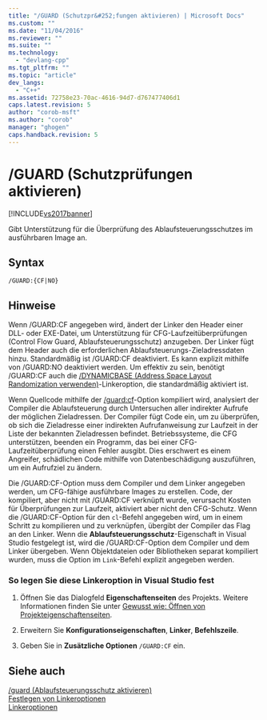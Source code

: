 ```yaml
---
title: "/GUARD (Schutzpr&#252;fungen aktivieren) | Microsoft Docs"
ms.custom: ""
ms.date: "11/04/2016"
ms.reviewer: ""
ms.suite: ""
ms.technology: 
  - "devlang-cpp"
ms.tgt_pltfrm: ""
ms.topic: "article"
dev_langs: 
  - "C++"
ms.assetid: 72758e23-70ac-4616-94d7-d767477406d1
caps.latest.revision: 5
author: "corob-msft"
ms.author: "corob"
manager: "ghogen"
caps.handback.revision: 5
---
```

# /GUARD (Schutzpr&#252;fungen aktivieren)
[!INCLUDE[vs2017banner](../../assembler/inline/includes/vs2017banner.md)]

Gibt Unterstützung für die Überprüfung des Ablaufsteuerungsschutzes im ausführbaren Image an.  
  
## Syntax  
  
```  
/GUARD:{CF|NO}  
```  
  
## Hinweise  
 Wenn \/GUARD:CF angegeben wird, ändert der Linker den Header einer DLL\- oder EXE\-Datei, um Unterstützung für CFG\-Laufzeitüberprüfungen \(Control Flow Guard, Ablaufsteuerungsschutz\) anzugeben.  Der Linker fügt dem Header auch die erforderlichen Ablaufsteuerungs\-Zieladressdaten hinzu.  Standardmäßig ist \/GUARD:CF deaktiviert.  Es kann explizit mithilfe von \/GUARD:NO deaktiviert werden.  Um effektiv zu sein, benötigt \/GUARD:CF auch die [\/DYNAMICBASE \(Address Space Layout Randomization verwenden\)](../../build/reference/dynamicbase-use-address-space-layout-randomization.md)\-Linkeroption, die standardmäßig aktiviert ist.  
  
 Wenn Quellcode mithilfe der [\/guard:cf](../../build/reference/guard-enable-control-flow-guard.md)\-Option kompiliert wird, analysiert der Compiler die Ablaufsteuerung durch Untersuchen aller indirekter Aufrufe der möglichen Zieladressen.  Der Compiler fügt Code ein, um zu überprüfen, ob sich die Zieladresse einer indirekten Aufrufanweisung zur Laufzeit in der Liste der bekannten Zieladressen befindet.  Betriebssysteme, die CFG unterstützen, beenden ein Programm, das bei einer CFG\-Laufzeitüberprüfung einen Fehler ausgibt.  Dies erschwert es einem Angreifer, schädlichen Code mithilfe von Datenbeschädigung auszuführen, um ein Aufrufziel zu ändern.  
  
 Die \/GUARD:CF\-Option muss dem Compiler und dem Linker angegeben werden, um CFG\-fähige ausführbare Images zu erstellen.  Code, der kompiliert, aber nicht mit \/GUARD:CF verknüpft wurde, verursacht Kosten für Überprüfungen zur Laufzeit, aktiviert aber nicht den CFG\-Schutz.  Wenn die \/GUARD:CF\-Option für den `cl`\-Befehl angegeben wird, um in einem Schritt zu kompilieren und zu verknüpfen, übergibt der Compiler das Flag an den Linker.  Wenn die **Ablaufsteuerungsschutz**\-Eigenschaft in Visual Studio festgelegt ist, wird die \/GUARD:CF\-Option dem Compiler und dem Linker übergeben.  Wenn Objektdateien oder Bibliotheken separat kompiliert wurden, muss die Option im `Link`\-Befehl explizit angegeben werden.  
  
### So legen Sie diese Linkeroption in Visual Studio fest  
  
1.  Öffnen Sie das Dialogfeld **Eigenschaftenseiten** des Projekts.  Weitere Informationen finden Sie unter [Gewusst wie: Öffnen von Projekteigenschaftenseiten](../../misc/how-to-open-project-property-pages.md).  
  
2.  Erweitern Sie **Konfigurationseigenschaften**, **Linker**, **Befehlszeile**.  
  
3.  Geben Sie in **Zusätzliche Optionen** `/GUARD:CF` ein.  
  
## Siehe auch  
 [\/guard \(Ablaufsteuerungsschutz aktivieren\)](../../build/reference/guard-enable-control-flow-guard.md)   
 [Festlegen von Linkeroptionen](../../build/reference/setting-linker-options.md)   
 [Linkeroptionen](../../build/reference/linker-options.md)